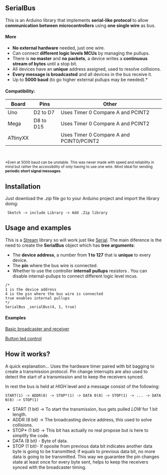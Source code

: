 


## SerialBus
This is an Arduino library that implements **serial-like protocol** to allow **communication between microcontrollers** using **one single wire** as bus. 

#### More
- **No external hardware** needed, just one wire.
- Can connect **different logic levels MCUs**  by managing the pullups.
- There is **no master** and **no packets**, a device writes a **continuous stream of bytes** until a stop bit. 
- All devices have an **unique** address assigned, used to resolve collisions.
- **Every message is broadcasted** and all devices in the bus receive it. 
- Up to **5000 baud** (to go higher external pullups may be needed).*



#### Compatibility:


Board       |       Pins        |       Other
------------|-------------------|---------------------
Uno         | D2 to D7          |   Uses Timer 0 Compare A and PCINT2
Mega        | D8 to D15         |   Uses Timer 0 Compare A and PCINT2
ATtinyXX    |                   |   Uses Timer 0 Compare A and PCINT0/PCINT2



<br>

<sup>*Even at 5000 baud can be unstable. This was never made with speed and reliability in mind but rather the accessibility of only having to use one wire. Most ideal for sending **periodic short signal messages**.</sup>

## Installation
Just download the *.zip* file go to your Arduino project and import the library doing:
```
 Sketch -> include Library -> Add .Zip library
```

## Usage and examples


This is a [Stream](https://reference.arduino.cc/reference/en/language/functions/communication/stream/) library so will work just like [Serial](https://reference.arduino.cc/reference/en/language/functions/communication/serial/). The main diference is the need to create the **SerialBus** object which has **tree arguments**:
- The **device address**, a number from **1 to 127** that is **unique** to every device.
- The **pin** where the bus wire is connected.
- Whether to use the controller **internall pullups** resistors . You can disable internal-pullups to connect different logic level mcus.

```
/*
1 is the device address
4 is the pin where the bus wire is connected
true enables internal pullups
*/
SerialBus _serialBus(4, 1, true)
```

#### Examples
[Basic broadcaster and receiver](http://example.com)

[Button led control](http://example.com)


## How it works?

A quick explanation... Uses the hardware timer paired with bit bagging to create a transmission protocol. Pin change interrupts are also used to detect the start of a transmission and to keep the receivers synced.

In rest the bus is held at *HIGH* level and a message consist of the following:

    START(1) -> ADDR(8) -> STOP*(1) -> DATA 0(8) -> STOP(1) -> ... -> DATA N(8) -> STOP(1)

- START (1 bit) -> To start the transmission, bus gets pulled *LOW* for 1 bit length.
- ADDR (8 bit) -> The broadcasting device address, this used to solve collisions.
- STOP* (1 bit)  -> This bit has actually no real propose but is here to simplify the code.
- DATA (8 bit) - Byte of data.
- STOP (1 bit)- If oposite from previous data bit indicates another data byte is going to be transmitted; if equals to previous data bit, no more data is going to be transmitted. This way we guarantee the pin changes state at least once for every byte sent, helps to keep the receivers synced with the broadcaster timing. 


